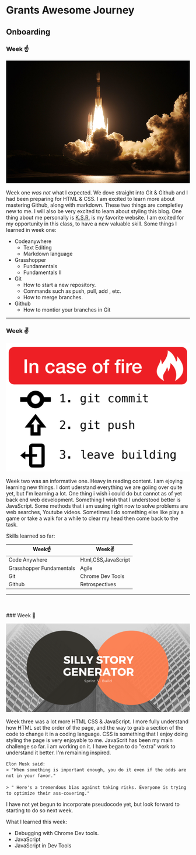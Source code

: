 # Grants Awesome Journey 
##  Onboarding 
### Week ☝️ 

![wedding](img/rocket.jpeg)



 Week one *was not* what I expected. We dove straight into Git & Github and I had been preparing for HTML & CSS. I am excited to learn more about mastering Github, along with markdown. These two things are completley new to me. I will also be very excited to learn about styling this blog. One thing about me personally is [K.S.R.](https://kentuckysportsradio.com) is my favorite website. I am excited for my opportunity in this class, to have a new valuable skill. Some things I learned in week one:
* Codeanywhere
  * Text Editing
  * Markdown language
* Grasshopper
  * Fundamentals
  * Fundamentals II
* Git
  * How to start a new repository.
  * Commands such as push, pull, add , etc.
  * How to merge branches.
* Github
  * How to montior your branches in Git

___
### Week ✌️

![damnit](img/fire.png)


Week two was an informative one. Heavy in reading content. I am ejoying learning new things.  I dont uderstand everything we are goiing over quite yet, but I'm learning a lot. One thing i wish i could do but cannot as of yet back end web development. Something I wish that I understood better is JavaScript. Some methods that i am usuing right now to solve problems are web searches, Youtube videos. Sometimes I do something else like play a game or take a walk for a while to clear my head then come back to the task.

Skills learned so far:

Week☝️|Week✌️
-----|-----
Code Anywhere| Html,CSS,JavaScript
Grasshopper Fundamentals| Agile
Git|Chrome Dev Tools
Github|Retrospectives
  

  _________
<br>

<br>
### Week 🤟

![silly gen](img/sillyback.jpeg)

Week three was a lot more HTML CSS & JavaScript. I more fully understand how HTML set the order of the page, and the way to grab a section of the code to change it in a coding language. CSS is something that I enjoy doing styling the page is very enjoyable to me. JavaScrit has been my main challenge so far. i am working on it. I have began to do "extra" work to understand it better. I'm remaining inspired.
    
    Elon Musk said:
    > "When something is important enough, you do it even if the odds are not in your favor."

    > " Here's a tremendous bias against taking risks. Everyone is trying to optimize their ass-covering."

I have not yet begun to incorporate pseudocode yet, but look forward to starting to do so next week.

What I learned this week:
 * Debugging with Chrome Dev tools.
 * JavaScript
 * JavaScript in Dev Tools
  







